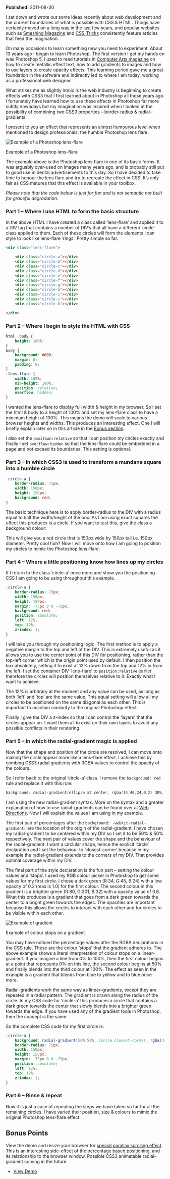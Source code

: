 **Published:** 2011-08-30

I sat down and wrote out some ideas recently about web development and the current boundaries of what is possible with CSS & HTML. Things have certainly moved on a long way in the last few years, and popular websites such as [Smashing Magazine](http://www.smashingmagazine.com) and [CSS-Tricks](http://css-tricks.com) consistently feature articles that feed the imagination.

On many occasions to learn something new you need to experiment. About 13 years ago I began to learn Photoshop. The first version I got my hands on was Photoshop 5. I used to read tutorials in [Computer Arts magazine](http://www.computerarts.co.uk/) on how to create metallic effect text, how to add gradients to images and how to use layers to create opacity effects. This learning period gave me a great foundation in the software and indirectly led to where I am today, working as a professional web designer.

What strikes me as slightly ironic is the web industry is beginning to create effects with CSS3 that I first learned about in Photoshop all those years ago. I fortunately have learned how to use these effects in Photoshop far more subtly nowadays but my imagination was inspired when I looked at the possibility of combining two CSS3 properties – border-radius & radial-gradients.

I present to you an effect that represents an almost humourous level when mentioned to design professionals, the humble Photoshop lens flare.

![Example of a Photoshop lens-flare](http://neilmagee.com/library/img/article-assets/lens-flare-example.jpg)

Example of a Photoshop lens-flare

The example above is the Photoshop lens flare in one of its basic forms. It was arguably over-used on images many years ago, and is probably still put to good use in dental advertisements to this day. So I have decided to take time to honour the lens flare and try to recreate the effect in CSS. It’s only fair as CSS matures that this effect is available in your toolbox.

*Please note that the code below is just for fun and is not semantic nor built for graceful degradation.*

### Part 1 – Where I use HTML to form the basic structure

In the above HTML I have created a class called ‘lens-flare’ and applied it to a DIV tag that contains a number of DIV’s that all have a different ‘circle’ class applied to them. Each of these circles will form the elements I can style to look like lens-flare ‘rings’. Pretty simple so far.

```HTML
<div class="lens-flare">

    <div class="circle-a"></div>
    <div class="circle-b"></div>
    <div class="circle-c"></div>
    <div class="circle-d"></div>
    <div class="circle-e"></div>
    <div class="circle-f"></div>
    <div class="circle-g"></div>
    <div class="circle-h"></div>
    <div class="circle-i"></div>
    <div class="circle-j"></div>
    <div class="circle-k"></div>

</div>
```

### Part 2 – Where I begin to style the HTML with CSS

```CSS
html, body {
    height: 100%;
}
body {
    background: #000;
    margin: 0;
    padding: 0;
}
.lens-flare {
    width: 100%;
    min-height: 100%;
    position: relative;
    overflow: hidden;
}
```

I wanted the lens-flare to display full width & height in my browser. So I set the html & body to a height of 100% and set my lens-flare class to have a minimum height of 100%. This means the demo will scale to various browser heights and widths. This produces an interesting effect. One I will briefly explain later on in this article in the [Bonus section](#bonus).

I also set the `position:relative` so that I can position my circles exactly and finally I set `overflow:hidden` so that the lens-flare could be embedded in a page and not exceed its boundaries. This setting is optional.

### Part 3 – In which CSS3 is used to transform a mundane square into a humble circle

```CSS
.circle-a {
    border-radius: 75px;
    width: 150px;
    height: 150px;
    background: red;
}
```

The basic technique here is to apply border-radius to the DIV with a radius equal to half the width/height of the box. As I am using exact squares the effect this produces is a circle. If you want to test this, give the class a background colour:

This will give you a red circle that is 150px wide by 150px tall i.e. 150px diameter. Pretty cool huh? Now I will move onto how I am going to position my circles to mimic the Photoshop lens-flare.

### Part 4 – Where a little positioning know how lines up my circles

If I return to the class ‘circle-a’ once more and show you the positioning CSS I am going to be using throughout this example.

```CSS
.circle-a {
    border-radius: 75px;
    width: 150px;
    height: 150px;
    margin: -75px 0 0 -75px;
    background: red;
    position: absolute;
    left: 12%;
    top: 12%;
    z-index: 1;
}
```

I will take you through my positioning logic. The first method is to apply a negative margin to the top and left of the DIV. This is extremely useful as it allows you to use the center point of this DIV for positioning, rather than the top-left corner which is the origin point used by default. I then position the box absolutely, setting it to exist at 12% down from the top and 12% in from the left. I set the container DIV ‘lens-flare’ to `position:relative` earlier therefore the circles will position themselves relative to it. Exactly what I want to achieve.

The 12% is arbitrary at the moment and any value can be used, as long as both ‘left’ and ‘top’ are the same value. This equal setting will allow all my circles to be positioned on the same diagonal as each other. This is important to maintain similarity to the original Photoshop effect.

Finally I give the DIV a z-index so that I can control the ‘layers’ that the circles appear on. I want them all to exist on their own layers to avoid any possible conflicts in their rendering.

### Part 5 – In which the radial-gradient magic is applied

Now that the shape and position of the circle are resolved, I can move onto making the circle appear more like a lens-flare effect. I achieve this by combing CSS3 radial gradients with RGBA values to control the opacity of the colours.

So I refer back to the original ‘circle-a’ class. I remove the `background: red` rule and replace it with this rule:

```CSS
background: radial-gradient(ellipse at center, rgba(34,46,24,0.2) 30%, rgba(80,201,32,0.6) 100%);
```

I am using the new radial-gradient syntax. More on the syntax and a greater explanation of how to use radial-gradients can be found over at [Web Directions](http://www.webdirections.org/blog/css3-radial-gradients/). Now I will explain the values I am using in my example.

The first pair of percentages after the `background: -webkit-radial-gradient(` are the location of the origin of the radial-gradient. I have chosen my radial-gradient to be centered within my DIV so I set it to be 50% & 50% respectively. The next pair of values cover the shape and the behaviour of the radial-gradient. I want a circlular shape, hence the explicit ‘circle’ declaration and I set the behaviour to ‘closest-corner’ because in my example the radial-gradient extends to the corners of my DIV. That provides optimal coverage within my DIV.

The final part of the style declaration is the fun part – setting the colour values and ‘stops’. I used my RGB colour picker in Photoshop to get some values for my first circle. I chose a dark green (R:34, G:45, B:24) with a low opacity of 0.2 (max is 1.0) for the first colour. The second colour in this gradient is a brighter green (R:80, G:201, B:32) with a opacity value of 0.6. What this produces is a gradient that goes from a dark green towards the center to a bright green towards the edges. The opacities are important because this allows the circles to interact with each other and for circles to be visible within each other.

![Example of gradient](http://neilmagee.com/library/img/article-assets/gradient-example.png)

Example of colour stops on a gradient

You may have noticed the percentage values after the RGBA declarations in the CSS rule. These are the colour ‘stops’ that the gradient adheres to. The above example shows a literal interpretation of colour stops on a linear-gradient. If you imagine a line from 0% to 100%, then the first colour begins at a point that represents 0% on this line, the second colour begins at 50% and finally blends into the third colour at 100%. The effect as seen in the example is a gradient that blends from blue to yellow and to blue once more.

Radial-gradients work the same way as linear-gradients, except they are repeated in a radial pattern. The gradient is drawn along the radius of the circle. In my CSS code for ‘circle-a’ this produces a circle that contains a dark green towards the center that slowly blends into a brighter green towards the edge. If you have used any of the gradient tools in Photoshop, then the concept is the same.

So the complete CSS code for my first circle is:

```CSS
.circle-a {
    background: radial-gradient(50% 50%, circle closest-corner, rgba(34,45,24,0.2) 30%, rgba(80,201,32,0.6) 100%);
    border-radius: 75px;
    width: 150px;
    height: 150px;
    margin: -75px 0 0 -75px;	
    position: absolute;
    left: 12%;
    top: 12%;
    z-index: 1;
}
```

### Part 6 – Rinse & repeat

Now it is just a case of repeating the steps we have taken so far for all the remaining circles. I have varied their position, size & colours to mimic the original Photoshop lens-flare effect.

Bonus Points
------------

View the demo and resize your browser for [special parallax scrolling effect](http://en.wikipedia.org/wiki/Parallax_scrolling). This is an interesting side-effect of the percentage based positioning, and its relationship to the browser window. Possible CSS3 animatable radial-gradient coming in the future.

- [View Demo](https://freemagee.github.io/css3-lens-flares/)
